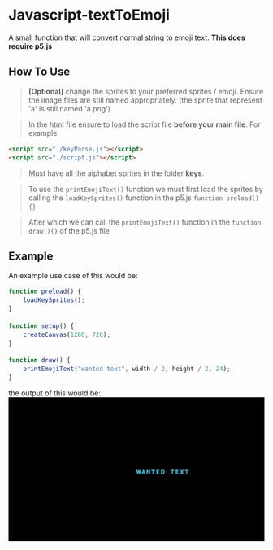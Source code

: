 # Javascript-textToEmoji

A small function that will convert normal string to emoji text.
**This does require p5.js**

## How To Use

>**[Optional]** change the sprites to your preferred sprites / emoji. Ensure the image files are still named appropriately. (the sprite that represent 'a' is still named 'a.png')

>In the html file ensure to load the script file **before your main file**. For example:
```html
<script src="./keyParse.js"></script>
<script src="./script.js"></script>
```

>Must have all the alphabet sprites in the folder **keys**.

>To use the ```printEmojiText()``` function we must first load the sprites by calling the ```loadKeySprites()``` function in the p5.js ```function preload(){}```

>After which we can call the ```printEmojiText()``` function in the ```function draw(){}``` of the p5.js file

## Example

An example use case of this would be:
```javascript
function preload() {
    loadKeySprites();
}

function setup() {
    createCanvas(1280, 720);
}

function draw() {
    printEmojiText("wanted text", width / 2, height / 2, 24);
}
```
 the output of this would be:
 ![](example.png)
